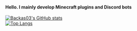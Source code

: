 #### Hello. I mainly develop Minecraft plugins and Discord bots

<a href="https://github.com/Backas03" target="_blank">
    <img src="https://github-readme-stats.vercel.app/api?username=Backas03&show_icons=true&count_private=true&include_all_commits=true&theme=tokyonight" alt="Backas03's GitHub stats"/>
<br/>
<a href="https://github.com/Backas03" target="_blank">
    <img src="https://github-readme-stats.vercel.app/api/top-langs/?username=Backas03&layout=compact&show_icons=true&theme=tokyonight" alt="Top Langs"/>
</a>

<!--
**Backas03/Backas03** is a ✨ _special_ ✨ repository because its `README.md` (this file) appears on your GitHub profile.

Here are some ideas to get you started:

- 🔭 I’m currently working on ...
- 🌱 I’m currently learning ...
- 👯 I’m looking to collaborate on ...
- 🤔 I’m looking for help with ...
- 💬 Ask me about ...
- 📫 How to reach me: ...
- 😄 Pronouns: ...
- ⚡ Fun fact: ...
-->
